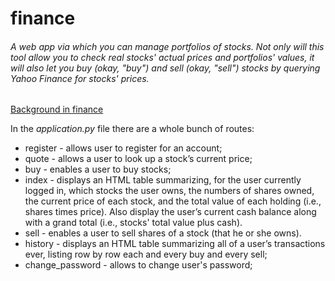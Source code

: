 # finance

###### A web app via which you can manage portfolios of stocks. Not only will this tool allow you to check real stocks' actual prices and portfolios' values, it will also let you buy (okay, "buy") and sell (okay, "sell") stocks by querying Yahoo Finance for stocks' prices.

[Background in finance](http://www.investopedia.com/university/stocks/)

In the *application.py* file  there are a whole bunch of routes:

* register - allows user to register for an account;
* quote - allows a user to look up a stock’s current price;
* buy - enables a user to buy stocks;
* index - displays an HTML table summarizing, for the user currently logged in, which stocks the user owns, the numbers of shares owned, the current price of each stock, and the total value of each holding (i.e., shares times price). Also display the user’s current cash balance along with a grand total (i.e., stocks' total value plus cash).
* sell - enables a user to sell shares of a stock (that he or she owns).
* history - displays an HTML table summarizing all of a user’s transactions ever, listing row by row each and every buy and every sell;
* change_password - allows to change user's password;


